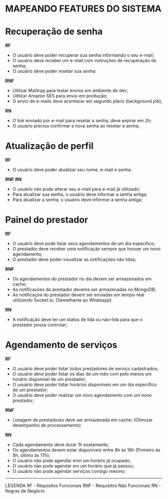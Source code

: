 # MAPEANDO FEATURES DO SISTEMA

# Recuperação de senha
**RF**
- O usuário deve poder recuperar sua senha informando o seu e-mail;
- O usuário deve receber um e-mail com instruções de recuperação de senha;
- O usuário deve poder resetar sua senha

**RNF**
- Utilizar Mailtrap para testar envios em ambiente de dev;
- Uitlizar Amazon SES para envio em produção;
- O envio de e-mails deve acontecer em segundo plano (background job);

**RN**
- O link enviado por e-mail para resetar a senha, deve expirar em 2h;
- O usuário precisa confirmar a nova senha ao resetar a senha;


# Atualização de perfil
**RF**
- O usuário deve poder atualizar seu nome, e-mail e senha;

**RNF**
**RN**
- O usuário não pode alterar seu e-mail para e-mail já utilizado;
- Para atualizar sua senha, o usuário deve informar a senha antiga;
- Para atualizar a senha, o usuário deve informar a senha antiga;

# Painel do prestador
**RF**
- O usuário deve pode listar seus agendamentos de um dia específico;
- O prestador deve receber uma notificação sempre que houver um novo agendamento;
- O prestador deve poder visualizar as notificações não lidas;

**RNF**
- Os agendamentos do prestador no dia devem ser armazenados em cache;
- As notificações do prestador devems ser armazenadas no MongoDB;
- As notificaçõe do prestador devem ser enviadas em tempo-real utilizando Socket.io; (Semelhante ao Whatsapp)

**RN**
- A notificação deve ter um status de lida ou não-lida para que o prestador possa controlar;


# Agendamento de serviços
**RF**
- O usuário deve poder listar todos prestadores de serviço cadastrados;
- O usuário deve poder listar os dias de um mês com pelo menos um horário disponível de um prestador;
- O usuário deve poder listar horários disponíveis em um dia específico de um prestador;
- O usuário deve poder realizar um novo agendamento com um novo prestador;

**RNF**
- Listagem de prestadores deve ser armazenada em cache; (Otimizar desempenho de processamento)

**RN**
- Cada agendamento deve durar 1h exatamente;
- Os agendamentos devem estar disponíveis entre 8h às 18h (Primeiro às 8h, último às 17h);
- O usuário não pode agendar emn um horário já ocupado;
- O usuário não pode agendar em um horário que já passou;
- O usuário não pode agendar serviços consigo mesmo;

-------------------------------------
LEGENDA
RF - Requisitos Funcionais
RNF - Requisitos Não Funcionais
RN - Regras de Negócio           

